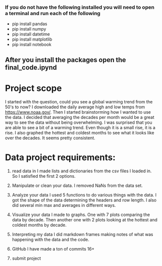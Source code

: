 <h3><b>If you do not have the following installed you will need to open a terminal and run each of the following </b></h3>

- pip install pandas
- pip install numpy
- pip install datetime
- pip install matplotlib
- pip install notebook
      

<h2> After you install the packages open the final_code.ipynd </h2>

<h1> <b>Project scope </b></h1>

I started with the question, could you see a global warming trend from the 50's to now?
I downloaded the daily average high and low temps from https://www.noaa.gov/. 
Then I started brainstorming how I wanted to use the data. I decided that averaging the decades per month would be a great way to see the data without being overwhelming. I was surprised that you are able to see a bit of a warming trend. Even though it is a small rise, it is a rise. I also graphed the hottest and coldest months to see what it looks like over the decades. It seems pretty consistent.

<h1><b>Data project requirements:</b></h1>

1. read data in 
I made lists and dictionaries from the csv files I loaded in. So I satisfied the first 2 options. 

2. Manipulate or clean your data. 
I removed NaNs from the data set. 

3. Analyze your data 
I used 5 functions to do various things with the data. I got the shape of the data determining the headers and row length. I also did several min max and averages in different ways.

4. Visualize your data 
I made to graphs. One with 7 plots comparing the data by decade. Then another one with 2 plots looking at the hottest and coldest months by decade. 

5. Interpreting my data
I did markdown frames making notes of what was happening with the data and the code. 

6. GitHub 
I have made a ton of commits 16+

7. submit project 
